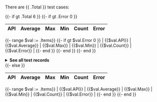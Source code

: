 There are {{ .Total }} test cases:
 
{{- if gt .Total 6 }}
{{- if gt .Error 0 }}

| API | Average | Max | Min | Count | Error |
|---|---|---|---|---|---|
{{- range $val := .Items}}
{{- if gt $val.Error 0 }}
| {{$val.API}} | {{$val.Average}} | {{$val.Max}} | {{$val.Min}} | {{$val.Count}} | {{$val.Error}} |
{{- end }}
{{- end }}
{{- end }}

<details>
  <summary><b>See all test records</b></summary>

| API | Average | Max | Min | Count | Error |
|---|---|---|---|---|---|
{{- range $val := .Items}}
| {{$val.API}} | {{$val.Average}} | {{$val.Max}} | {{$val.Min}} | {{$val.Count}} | {{$val.Error}} |
{{- end }}
</details>
{{- else }}

| API | Average | Max | Min | Count | Error |
|---|---|---|---|---|---|
{{- range $val := .Items}}
| {{$val.API}} | {{$val.Average}} | {{$val.Max}} | {{$val.Min}} | {{$val.Count}} | {{$val.Error}} |
{{- end }}
{{- end }}
